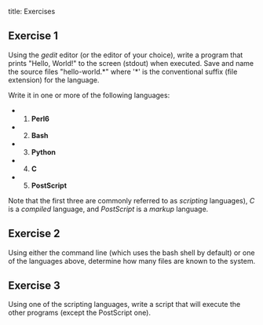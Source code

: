 title: Exercises
<!-- insert-file headers.md -->

## Exercise 1

Using the *gedit* editor (or the editor of your choice), write a
program that prints "Hello, World!" to the screen (stdout) when
executed.  Save and name the source files "hello-world.\*" where '*'
is the conventional suffix (file extension) for the language.

Write it in one or more of the following languages:

- 1. **Perl6**
- 2. **Bash**
- 3. **Python**
- 4. **C**
- 5. **PostScript**

Note that the first three are commonly referred to as *scripting*
languages), *C* is a *compiled* language, and *PostScript* is a
*markup* language.


## Exercise 2

Using either the command line (which uses the bash shell by default)
or one of the languages above, determine how many files are known to
the system.

## Exercise 3

Using one of the scripting languages, write a script that will execute
the other programs (except the PostScript one).
